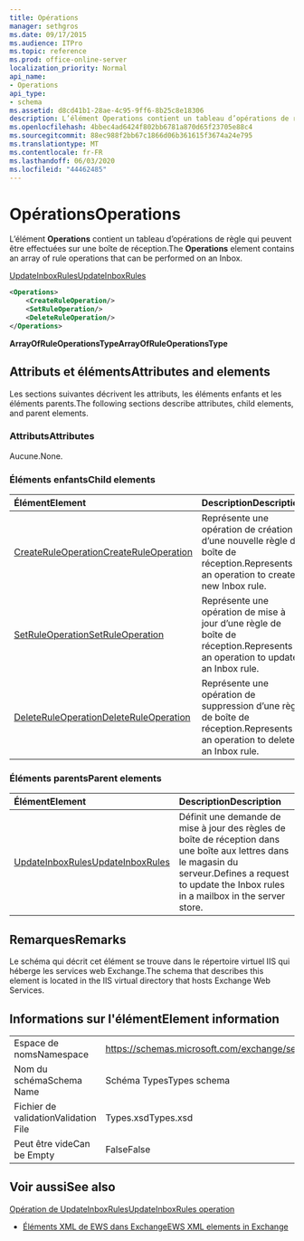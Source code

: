```yaml
---
title: Opérations
manager: sethgros
ms.date: 09/17/2015
ms.audience: ITPro
ms.topic: reference
ms.prod: office-online-server
localization_priority: Normal
api_name:
- Operations
api_type:
- schema
ms.assetid: d8cd41b1-28ae-4c95-9ff6-8b25c8e18306
description: L’élément Operations contient un tableau d’opérations de règle qui peuvent être effectuées sur une boîte de réception.
ms.openlocfilehash: 4bbec4ad6424f802bb6781a870d65f23705e88c4
ms.sourcegitcommit: 88ec988f2bb67c1866d06b361615f3674a24e795
ms.translationtype: MT
ms.contentlocale: fr-FR
ms.lasthandoff: 06/03/2020
ms.locfileid: "44462485"
---
```

# <a name="operations"></a><span data-ttu-id="92390-103">Opérations</span><span class="sxs-lookup"><span data-stu-id="92390-103">Operations</span></span>

<span data-ttu-id="92390-104">L’élément **Operations** contient un tableau d’opérations de règle qui peuvent être effectuées sur une boîte de réception.</span><span class="sxs-lookup"><span data-stu-id="92390-104">The **Operations** element contains an array of rule operations that can be performed on an Inbox.</span></span> 
  
[<span data-ttu-id="92390-105">UpdateInboxRules</span><span class="sxs-lookup"><span data-stu-id="92390-105">UpdateInboxRules</span></span>](updateinboxrules.md)
  
```XML
<Operations>
    <CreateRuleOperation/>
    <SetRuleOperation/>
    <DeleteRuleOperation/>
</Operations>
```

 <span data-ttu-id="92390-106">**ArrayOfRuleOperationsType**</span><span class="sxs-lookup"><span data-stu-id="92390-106">**ArrayOfRuleOperationsType**</span></span>
## <a name="attributes-and-elements"></a><span data-ttu-id="92390-107">Attributs et éléments</span><span class="sxs-lookup"><span data-stu-id="92390-107">Attributes and elements</span></span>

<span data-ttu-id="92390-108">Les sections suivantes décrivent les attributs, les éléments enfants et les éléments parents.</span><span class="sxs-lookup"><span data-stu-id="92390-108">The following sections describe attributes, child elements, and parent elements.</span></span>
  
### <a name="attributes"></a><span data-ttu-id="92390-109">Attributs</span><span class="sxs-lookup"><span data-stu-id="92390-109">Attributes</span></span>

<span data-ttu-id="92390-110">Aucune.</span><span class="sxs-lookup"><span data-stu-id="92390-110">None.</span></span>
  
### <a name="child-elements"></a><span data-ttu-id="92390-111">Éléments enfants</span><span class="sxs-lookup"><span data-stu-id="92390-111">Child elements</span></span>

|<span data-ttu-id="92390-112">**Élément**</span><span class="sxs-lookup"><span data-stu-id="92390-112">**Element**</span></span>|<span data-ttu-id="92390-113">**Description**</span><span class="sxs-lookup"><span data-stu-id="92390-113">**Description**</span></span>|
|:-----|:-----|
|[<span data-ttu-id="92390-114">CreateRuleOperation</span><span class="sxs-lookup"><span data-stu-id="92390-114">CreateRuleOperation</span></span>](createruleoperation.md) <br/> |<span data-ttu-id="92390-115">Représente une opération de création d’une nouvelle règle de boîte de réception.</span><span class="sxs-lookup"><span data-stu-id="92390-115">Represents an operation to create a new Inbox rule.</span></span>  <br/> |
|[<span data-ttu-id="92390-116">SetRuleOperation</span><span class="sxs-lookup"><span data-stu-id="92390-116">SetRuleOperation</span></span>](setruleoperation.md) <br/> |<span data-ttu-id="92390-117">Représente une opération de mise à jour d’une règle de boîte de réception.</span><span class="sxs-lookup"><span data-stu-id="92390-117">Represents an operation to update an Inbox rule.</span></span>  <br/> |
|[<span data-ttu-id="92390-118">DeleteRuleOperation</span><span class="sxs-lookup"><span data-stu-id="92390-118">DeleteRuleOperation</span></span>](deleteruleoperation.md) <br/> |<span data-ttu-id="92390-119">Représente une opération de suppression d’une règle de boîte de réception.</span><span class="sxs-lookup"><span data-stu-id="92390-119">Represents an operation to delete an Inbox rule.</span></span>  <br/> |
   
### <a name="parent-elements"></a><span data-ttu-id="92390-120">Éléments parents</span><span class="sxs-lookup"><span data-stu-id="92390-120">Parent elements</span></span>

|<span data-ttu-id="92390-121">**Élément**</span><span class="sxs-lookup"><span data-stu-id="92390-121">**Element**</span></span>|<span data-ttu-id="92390-122">**Description**</span><span class="sxs-lookup"><span data-stu-id="92390-122">**Description**</span></span>|
|:-----|:-----|
|[<span data-ttu-id="92390-123">UpdateInboxRules</span><span class="sxs-lookup"><span data-stu-id="92390-123">UpdateInboxRules</span></span>](updateinboxrules.md) <br/> |<span data-ttu-id="92390-124">Définit une demande de mise à jour des règles de boîte de réception dans une boîte aux lettres dans le magasin du serveur.</span><span class="sxs-lookup"><span data-stu-id="92390-124">Defines a request to update the Inbox rules in a mailbox in the server store.</span></span>  <br/> |
   
## <a name="remarks"></a><span data-ttu-id="92390-125">Remarques</span><span class="sxs-lookup"><span data-stu-id="92390-125">Remarks</span></span>

<span data-ttu-id="92390-126">Le schéma qui décrit cet élément se trouve dans le répertoire virtuel IIS qui héberge les services web Exchange.</span><span class="sxs-lookup"><span data-stu-id="92390-126">The schema that describes this element is located in the IIS virtual directory that hosts Exchange Web Services.</span></span>
  
## <a name="element-information"></a><span data-ttu-id="92390-127">Informations sur l'élément</span><span class="sxs-lookup"><span data-stu-id="92390-127">Element information</span></span>

|||
|:-----|:-----|
|<span data-ttu-id="92390-128">Espace de noms</span><span class="sxs-lookup"><span data-stu-id="92390-128">Namespace</span></span>  <br/> |https://schemas.microsoft.com/exchange/services/2006/types  <br/> |
|<span data-ttu-id="92390-129">Nom du schéma</span><span class="sxs-lookup"><span data-stu-id="92390-129">Schema Name</span></span>  <br/> |<span data-ttu-id="92390-130">Schéma Types</span><span class="sxs-lookup"><span data-stu-id="92390-130">Types schema</span></span>  <br/> |
|<span data-ttu-id="92390-131">Fichier de validation</span><span class="sxs-lookup"><span data-stu-id="92390-131">Validation File</span></span>  <br/> |<span data-ttu-id="92390-132">Types.xsd</span><span class="sxs-lookup"><span data-stu-id="92390-132">Types.xsd</span></span>  <br/> |
|<span data-ttu-id="92390-133">Peut être vide</span><span class="sxs-lookup"><span data-stu-id="92390-133">Can be Empty</span></span>  <br/> |<span data-ttu-id="92390-134">False</span><span class="sxs-lookup"><span data-stu-id="92390-134">False</span></span>  <br/> |
   
## <a name="see-also"></a><span data-ttu-id="92390-135">Voir aussi</span><span class="sxs-lookup"><span data-stu-id="92390-135">See also</span></span>



[<span data-ttu-id="92390-136">Opération de UpdateInboxRules</span><span class="sxs-lookup"><span data-stu-id="92390-136">UpdateInboxRules operation</span></span>](updateinboxrules-operation.md)


- [<span data-ttu-id="92390-137">Éléments XML de EWS dans Exchange</span><span class="sxs-lookup"><span data-stu-id="92390-137">EWS XML elements in Exchange</span></span>](ews-xml-elements-in-exchange.md)

